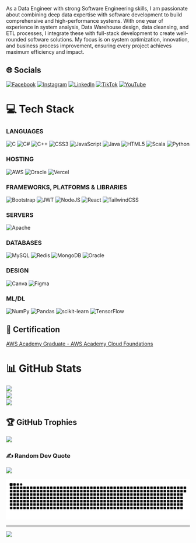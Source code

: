 As a Data Engineer with strong Software Engineering skills, I am passionate about combining deep data expertise with software development to build comprehensive and high-performance systems.
With one year of experience in system analysis, Data Warehouse design, data cleansing, and ETL processes, I integrate these with full-stack development to create well-rounded software solutions. My focus is on system optimization, innovation, and business process improvement, ensuring every project achieves maximum efficiency and impact.

## 🌐 Socials
[![Facebook](https://img.shields.io/badge/Facebook-%231877F2.svg?logo=Facebook&logoColor=white)](https://www.facebook.com/taovietduc) 
[![Instagram](https://img.shields.io/badge/Instagram-%23E4405F.svg?logo=Instagram&logoColor=white)](https://www.instagram.com/taovietduc_) 
[![LinkedIn](https://img.shields.io/badge/LinkedIn-%230077B5.svg?logo=linkedin&logoColor=white)](https://www.linkedin.com/in/taovietduc19) 
[![TikTok](https://img.shields.io/badge/TikTok-%23000000.svg?logo=TikTok&logoColor=white)](https://www.tiktok.com/@taovietduc_) 
[![YouTube](https://img.shields.io/badge/YouTube-%23FF0000.svg?logo=YouTube&logoColor=white)](https://www.youtube.com/@TAOVIETDUCOFFICIAL) 

# 💻 Tech Stack

### LANGUAGES
![C](https://img.shields.io/badge/c-%2300599C.svg?style=plastic&logo=c&logoColor=white) 
![C#](https://img.shields.io/badge/c%23-%23239120.svg?style=plastic&logo=c-sharp&logoColor=white) 
![C++](https://img.shields.io/badge/c++-%2300599C.svg?style=plastic&logo=c%2B%2B&logoColor=white) 
![CSS3](https://img.shields.io/badge/css3-%231572B6.svg?style=plastic&logo=css3&logoColor=white) 
![JavaScript](https://img.shields.io/badge/javascript-%23323330.svg?style=plastic&logo=javascript&logoColor=%23F7DF1E) 
![Java](https://img.shields.io/badge/java-%23ED8B00.svg?style=plastic&logo=java&logoColor=white) 
![HTML5](https://img.shields.io/badge/html5-%23E34F26.svg?style=plastic&logo=html5&logoColor=white) 
![Scala](https://img.shields.io/badge/scala-%23DC322F.svg?style=plastic&logo=scala&logoColor=white) 
![Python](https://img.shields.io/badge/python-3670A0?style=plastic&logo=python&logoColor=ffdd54)

### HOSTING
![AWS](https://img.shields.io/badge/AWS-%23FF9900.svg?style=plastic&logo=amazon-aws&logoColor=white) 
![Oracle](https://img.shields.io/badge/Oracle-%23FFD700.svg?style=plastic&logo=oracle&logoColor=white) 
![Vercel](https://img.shields.io/badge/vercel-%23000000.svg?style=plastic&logo=vercel&logoColor=white)

### FRAMEWORKS, PLATFORMS & LIBRARIES
![Bootstrap](https://img.shields.io/badge/bootstrap-%23563D7C.svg?style=plastic&logo=bootstrap&logoColor=white) 
![JWT](https://img.shields.io/badge/JWT-black?style=plastic&logo=JSON%20web%20tokens) 
![NodeJS](https://img.shields.io/badge/node.js-6DA55F?style=plastic&logo=node.js&logoColor=white) 
![React](https://img.shields.io/badge/react-%2320232a.svg?style=plastic&logo=react&logoColor=%2361DAFB) 
![TailwindCSS](https://img.shields.io/badge/tailwindcss-%2338B2AC.svg?style=plastic&logo=tailwind-css&logoColor=white)


### SERVERS
![Apache](https://img.shields.io/badge/apache-%23D42029.svg?style=plastic&logo=apache&logoColor=white) 

### DATABASES
![MySQL](https://img.shields.io/badge/mysql-%2300f.svg?style=plastic&logo=mysql&logoColor=white) 
![Redis](https://img.shields.io/badge/redis-%23DD0031.svg?style=plastic&logo=redis&logoColor=white) 
![MongoDB](https://img.shields.io/badge/MongoDB-%234ea94b.svg?style=plastic&logo=mongodb&logoColor=white) 
![Oracle](https://img.shields.io/badge/Oracle-%23F80000.svg?style=plastic&logo=oracle&logoColor=white)



### DESIGN
![Canva](https://img.shields.io/badge/Canva-%2300C4CC.svg?style=plastic&logo=Canva&logoColor=white) 
![Figma](https://img.shields.io/badge/figma-%23F24E1E.svg?style=plastic&logo=figma&logoColor=white) 

### ML/DL
![NumPy](https://img.shields.io/badge/numpy-%23013243.svg?style=plastic&logo=numpy&logoColor=white) 
![Pandas](https://img.shields.io/badge/pandas-%23150458.svg?style=plastic&logo=pandas&logoColor=white) 
![scikit-learn](https://img.shields.io/badge/scikit--learn-%23F7931E.svg?style=plastic&logo=scikit-learn&logoColor=white) 
![TensorFlow](https://img.shields.io/badge/TensorFlow-%23FF6F00.svg?style=plastic&logo=TensorFlow&logoColor=white)

## 📂 Certification
[AWS Academy Graduate - AWS Academy Cloud Foundations](./AWS_Academy_Graduate___AWS_Academy_Cloud_Foundations_Badge20241014-7-if3974.pdf)

# 📊 GitHub Stats
![](https://github-readme-stats.vercel.app/api?username=taovietducofficial&theme=radical&hide_border=false&include_all_commits=false&count_private=false)<br/>
![](https://github-readme-streak-stats.herokuapp.com/?user=taovietducofficial&theme=radical&hide_border=false)<br/>
![](https://github-readme-stats.vercel.app/api/top-langs/?username=taovietducofficial&theme=radical&hide_border=false&include_all_commits=false&count_private=false&layout=compact)

## 🏆 GitHub Trophies
![](https://github-trophies.vercel.app/?username=taovietducofficial&theme=discord&no-frame=false&no-bg=false&margin-w=4)

### ✍️ Random Dev Quote
![](https://quotes-github-readme.vercel.app/api?type=horizontal&theme=radical)

<div align="center">
  <picture>
  <source media="(prefers-color-scheme: dark)" srcset="https://raw.githubusercontent.com/javier1234559/javier1234559/output/github-contribution-grid-snake-dark.svg">
  <source media="(prefers-color-scheme: light)" srcset="https://raw.githubusercontent.com/javier1234559/javier1234559/output/github-contribution-grid-snake.svg">
  <img alt="github contribution grid snake animation" src="https://raw.githubusercontent.com/javier1234559/javier1234559/output/github-contribution-grid-snake.svg">
</picture>
</div>

---

[![](https://visitcount.itsvg.in/api?id=taovietducofficial&icon=0&color=0)](https://visitcount.itsvg.in)
